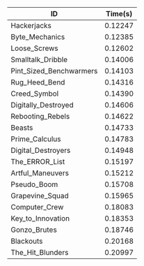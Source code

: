 |ID|Time(s)|
|-|-|
|Hackerjacks|0.12247|
|Byte_Mechanics|0.12385|
|Loose_Screws|0.12602|
|Smalltalk_Dribble|0.14006|
|Pint_Sized_Benchwarmers|0.14103|
|Rug_Heed_Bend|0.14316|
|Creed_Symbol|0.14390|
|Digitally_Destroyed|0.14606|
|Rebooting_Rebels|0.14622|
|Beasts|0.14733|
|Prime_Calculus|0.14783|
|Digital_Destroyers|0.14948|
|The_ERROR_List|0.15197|
|Artful_Maneuvers|0.15212|
|Pseudo_Boom|0.15708|
|Grapevine_Squad|0.15965|
|Computer_Crew|0.18083|
|Key_to_Innovation|0.18353|
|Gonzo_Brutes|0.18746|
|Blackouts|0.20168|
|The_Hit_Blunders|0.20997|
